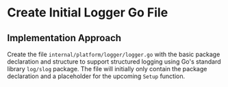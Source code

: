 # Create Initial Logger Go File

## Implementation Approach
Create the file `internal/platform/logger/logger.go` with the basic package declaration and structure to support structured logging using Go's standard library `log/slog` package. The file will initially only contain the package declaration and a placeholder for the upcoming `Setup` function.
